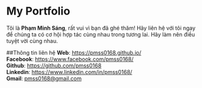 ﻿# My Portfolio

Tôi là **Phạm Minh Sáng**, rất vui vì bạn đã ghé thăm! Hãy liên hệ với tôi ngay để chúng ta có cơ hội hợp tác cùng nhau trong tương lai. Hãy làm nên điều tuyệt vời cùng nhau.

##Thông tin liên hệ
**Web**: https://pmss0168.github.io/ <br />
**Facebook**: https://www.facebook.com/pmss0168/ <br />
**Github**: https://github.com/pmss0168 <br />
**Linkedin**: https://www.linkedin.com/in/pmss0168/ <br />
**Gmail**: pmss0168@gmail.com <br />
